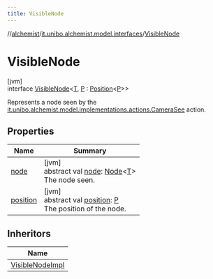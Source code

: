 ```yaml
---
title: VisibleNode
---
```

//[alchemist](../../../index.html)/[it.unibo.alchemist.model.interfaces](../index.html)/[VisibleNode](index.html)



# VisibleNode



[jvm]\
interface [VisibleNode](index.html)<[T](index.html), [P](index.html) : [Position](../-position/index.html)<[P](index.html)>>

Represents a node seen by the [it.unibo.alchemist.model.implementations.actions.CameraSee](../../it.unibo.alchemist.model.implementations.actions/-camera-see/index.html) action.



## Properties


| Name | Summary |
|---|---|
| [node](node.html) | [jvm]<br>abstract val [node](node.html): [Node](../-node/index.html)<[T](index.html)><br>The node seen. |
| [position](position.html) | [jvm]<br>abstract val [position](position.html): [P](index.html)<br>The position of the node. |


## Inheritors


| Name |
|---|
| [VisibleNodeImpl](../../it.unibo.alchemist.model.smartcam/-visible-node-impl/index.html) |

